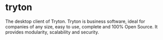 tryton
======

The desktop client of Tryton.
Tryton is business software, ideal for companies of any size, easy to use,
complete and 100% Open Source.
It provides modularity, scalability and security.
